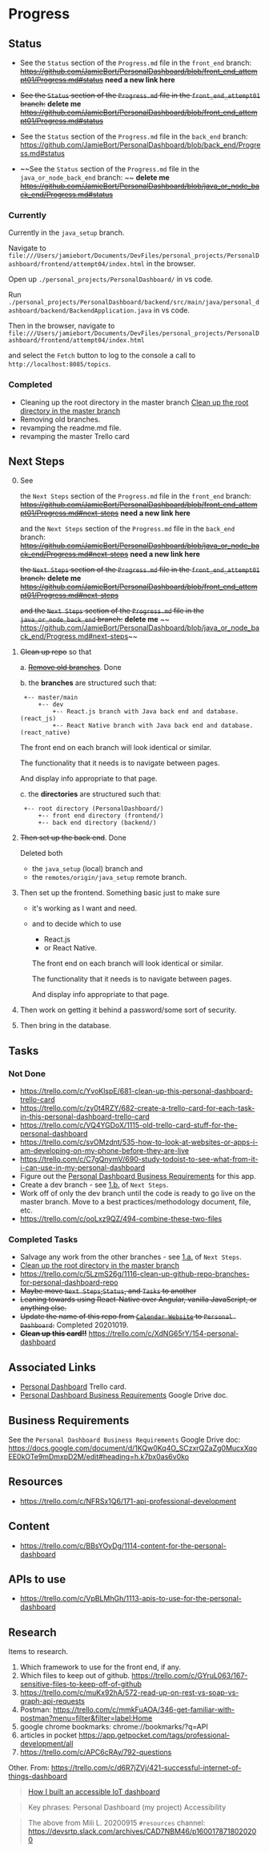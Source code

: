# Progress

## Status

* See the `Status` section of the `Progress.md` file in the `front_end` branch:
~~https://github.com/JamieBort/PersonalDashboard/blob/front_end_attempt01/Progress.md#status~~ **need a new link here**

* ~~See the `Status` section of the `Progress.md` file in the `front_end_attempt01` branch:~~ **delete me**
~~https://github.com/JamieBort/PersonalDashboard/blob/front_end_attempt01/Progress.md#status~~

* See the `Status` section of the `Progress.md` file in the `back_end` branch: 
https://github.com/JamieBort/PersonalDashboard/blob/back_end/Progress.md#status

* ~~See the `Status` section of the `Progress.md` file in the `java_or_node_back_end` branch: ~~ **delete me**
~~https://github.com/JamieBort/PersonalDashboard/blob/java_or_node_back_end/Progress.md#status~~

### Currently

Currently in the `java_setup` branch.

Navigate to `file:///Users/jamiebort/Documents/DevFiles/personal_projects/PersonalDashboard/frontend/attempt04/index.html` in the browser.

Open up `./personal_projects/PersonalDashboard/` in vs code.

Run `./personal_projects/PersonalDashboard/backend/src/main/java/personal_dashboard/backend/BackendApplication.java` in vs code.

Then in the browser, navigate to `file:///Users/jamiebort/Documents/DevFiles/personal_projects/PersonalDashboard/frontend/attempt04/index.html` 

and select the `Fetch` button to log to the console a call to `http://localhost:8085/topics`.

### Completed
* Cleaning up the root directory in the master branch
    [Clean up the root directory in the master branch](https://trello.com/c/eoj2x4Zs/1117-clean-up-the-root-directory-in-the-master-branch)
* Removing old branches.
* revamping the readme.md file.
* revamping the master Trello card

## Next Steps

0. See 
    
    the `Next Steps` section of the `Progress.md` file in the `front_end` branch:
~~https://github.com/JamieBort/PersonalDashboard/blob/front_end_attempt01/Progress.md#next-steps~~ **need a new link here**

    and the `Next Steps` section of the `Progress.md` file in the `back_end` branch:
    ~~https://github.com/JamieBort/PersonalDashboard/blob/java_or_node_back_end/Progress.md#next-steps~~ **need a new link here**
    
    ~~the `Next Steps` section of the `Progress.md` file in the `front_end_attempt01` branch:~~ **delete me**
~~https://github.com/JamieBort/PersonalDashboard/blob/front_end_attempt01/Progress.md#next-steps~~

    ~~and the `Next Steps` section of the `Progress.md` file in the `java_or_node_back_end` branch:~~ **delete me**
~~    https://github.com/JamieBort/PersonalDashboard/blob/java_or_node_back_end/Progress.md#next-steps~~

1.
    ~~Clean up repo~~ so that

    a.
        ~~[Remove old branches](https://trello.com/c/5LzmS26g/1116-clean-up-github-repo-branches-for-personal-dashboard-repo)~~. Done

    b.
        the **branches** are structured such that:
        
        +-- master/main
            +-- dev
                +-- React.js branch with Java back end and database. (react_js)
                +-- React Native branch with Java back end and database. (react_native)

    The front end on each branch will look identical or similar.

    The functionality that it needs is to navigate between pages.
    
    And display info appropriate to that page.

    c.
        the **directories** are structured such that:
        
        +-- root directory (PersonalDashboard/)
            +-- front end directory (frontend/)
            +-- back end directory (backend/)

2.
    ~~Then set up the back end~~. Done
    
    Deleted both
    * the `java_setup` (local) branch and
    * the `remotes/origin/java_setup` remote branch.

3.
    Then set up the frontend. Something basic just to make sure
    * it's working as I want and need.
    * and to decide which to use
        * React.js
        * or React Native.
        
        The front end on each branch will look identical or similar.

        The functionality that it needs is to navigate between pages.
    
        And display info appropriate to that page.

4.
    Then work on getting it behind a password/some sort of security.

5.
    Then bring in the database.

## Tasks
### Not Done
* https://trello.com/c/YvoKlspE/681-clean-up-this-personal-dashboard-trello-card
* https://trello.com/c/zy0t4RZY/682-create-a-trello-card-for-each-task-in-this-personal-dashboard-trello-card
* https://trello.com/c/VQ4YGDoX/1115-old-trello-card-stuff-for-the-personal-dashboard
* https://trello.com/c/svOMzdnt/535-how-to-look-at-websites-or-apps-i-am-developing-on-my-phone-before-they-are-live
* https://trello.com/c/C7gQnymV/690-study-todoist-to-see-what-from-it-i-can-use-in-my-personal-dashboard
* Figure out the [Personal Dashboard Business Requirements](https://docs.google.com/document/d/1KQw0Kq4O_SCzxrQZaZg0MucxXqoEE0kOTe9mDmxpD2M/edit#heading=h.k7bx0as6v0ko) for this app.
* Create a dev branch - see [1.b.](https://github.com/JamieBort/PersonalDashboard/blob/master/Progress.md#next-steps) of `Next Steps`.
* Work off of only the dev branch until the code is ready to go live on the master branch. Move to a best practices/methodology document, file, etc.
* https://trello.com/c/ooLxz9QZ/494-combine-these-two-files

### Completed Tasks
* Salvage any work from the other branches - see [1.a.](https://github.com/JamieBort/PersonalDashboard/blob/master/Progress.md#next-steps) of `Next Steps`.
* [Clean up the root directory in the master branch](https://trello.com/c/eoj2x4Zs/1117-clean-up-the-root-directory-in-the-master-branch)
* https://trello.com/c/5LzmS26g/1116-clean-up-github-repo-branches-for-personal-dashboard-repo
* ~~Maybe move `Next Steps`,`Status`, and `Tasks` to another~~
* ~~Leaning towards using React-Native over Angular, vanilla JavaScript, or anything else.~~
* ~~Update the name of this repo from [`Calendar Website`](https://github.com/JamieBort/CalendarWebsite) to `Personal Dashboard`.~~ Completed 20201019.
* ~~**Clean up this card!!**~~ https://trello.com/c/XdNG65rY/154-personal-dashboard

## Associated Links
* [Personal Dashboard](https://trello.com/c/XdNG65rY/154-personal-dashboard) Trello card.
* [Personal Dashboard Business Requirements](https://docs.google.com/document/d/1KQw0Kq4O_SCzxrQZaZg0MucxXqoEE0kOTe9mDmxpD2M/edit#) Google Drive doc.

## Business Requirements

See the `Personal Dashboard Business Requirements` Google Drive doc:
https://docs.google.com/document/d/1KQw0Kq4O_SCzxrQZaZg0MucxXqoEE0kOTe9mDmxpD2M/edit#heading=h.k7bx0as6v0ko

## Resources
* https://trello.com/c/NFRSx1Q6/171-api-professional-development

## Content
* https://trello.com/c/BBsYOyDg/1114-content-for-the-personal-dashboard

## APIs to use
* https://trello.com/c/VpBLMhGh/1113-apis-to-use-for-the-personal-dashboard

## Research
Items to research.
1. Which framework to use for the front end, if any.
2. Which files to keep out of github. https://trello.com/c/GYruL063/167-sensitive-files-to-keep-off-of-github
3. https://trello.com/c/muKx92hA/572-read-up-on-rest-vs-soap-vs-graph-api-requests
4. Postman: https://trello.com/c/mmkFuAOA/346-get-familiar-with-postman?menu=filter&filter=label:Home
5. google chrome bookmarks: chrome://bookmarks/?q=API
6. articles in pocket https://app.getpocket.com/tags/professional-development/all
7. https://trello.com/c/APC6cRAy/792-questions

Other. From: https://trello.com/c/d6R7jZVj/421-successful-internet-of-things-dashboard
>[How I built an accessible IoT dashboard](https://medium.com/@jason.webb/building-an-accessible-iot-dashboard-67a1633398a3)

>Key phrases:
Personal Dashboard (my project)
Accessibility

>The above from Mili L. 20200915 `#resources` channel: https://devsrtp.slack.com/archives/CAD7NBM46/p1600178718020200

